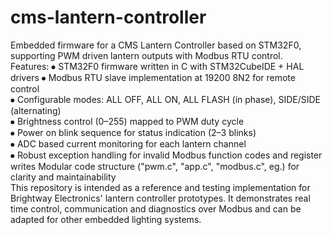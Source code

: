 # cms-lantern-controller
Embedded firmware for a CMS Lantern Controller based on STM32F0, supporting PWM driven lantern outputs with Modbus RTU control.    
Features:
⦁	STM32F0 firmware written in C with STM32CubeIDE + HAL drivers
⦁	Modbus RTU slave implementation at 19200 8N2 for remote control   
⦁	Configurable modes: ALL OFF, ALL ON, ALL FLASH (in phase), SIDE/SIDE (alternating)   
⦁	Brightness control (0–255) mapped to PWM duty cycle   
⦁	Power on blink sequence for status indication (2–3 blinks)   
⦁	ADC based current monitoring for each lantern channel   
⦁	Robust exception handling for invalid Modbus function codes and register writes   Modular code structure ("pwm.c", "app.c", "modbus.c", eg.) for clarity and maintainability  
This repository is intended as a reference and testing implementation for Brightway Electronics' lantern controller prototypes. It demonstrates real time control, communication and diagnostics over Modbus and can be adapted for other embedded lighting systems.
